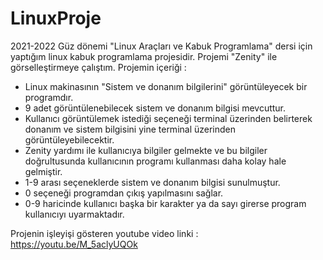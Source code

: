 # LinuxProje
2021-2022 Güz dönemi "Linux Araçları ve Kabuk Programlama" dersi için yaptığım linux kabuk programlama projesidir.
Projemi "Zenity" ile görselleştirmeye çalıştım.
Projemin içeriği : 
- Linux makinasının "Sistem ve donanım bilgilerini" görüntüleyecek bir programdır.
- 9 adet görüntülenebilecek sistem ve donanım bilgisi mevcuttur.
- Kullanıcı görüntülemek istediği seçeneği terminal üzerinden belirterek donanım ve sistem bilgisini yine terminal üzerinden görüntüleyebilecektir.
- Zenity yardımı ile kullanıcıya bilgiler gelmekte ve bu bilgiler doğrultusunda kullanıcının programı kullanması daha kolay hale gelmiştir.
- 1-9 arası seçeneklerde sistem ve donanım bilgisi sunulmuştur.
- 0 seçeneği programdan çıkış yapılmasını sağlar.
- 0-9 haricinde kullanıcı başka bir karakter ya da sayı girerse program kullanıcıyı uyarmaktadır.

Projenin işleyişi gösteren youtube video linki : https://youtu.be/M_5aclyUQOk
